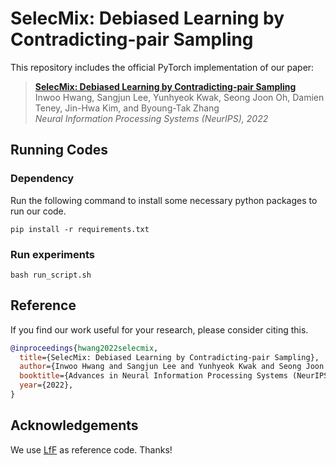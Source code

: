 # SelecMix: Debiased Learning by Contradicting-pair Sampling

This repository includes the official PyTorch implementation of our paper:

> [**SelecMix: Debiased Learning by Contradicting-pair Sampling**](https://arxiv.org/abs/2211.02291) <br>
> Inwoo Hwang, Sangjun Lee, Yunhyeok Kwak, Seong Joon Oh, Damien Teney, Jin-Hwa Kim, and Byoung-Tak Zhang <br> 
> *Neural Information Processing Systems (NeurIPS), 2022*

## Running Codes
### Dependency
Run the following command to install some necessary python packages to run our code.
```
pip install -r requirements.txt
```

### Run experiments
```
bash run_script.sh
```

## Reference
If you find our work useful for your research, please consider citing this.
```bib
@inproceedings{hwang2022selecmix,
  title={SelecMix: Debiased Learning by Contradicting-pair Sampling},
  author={Inwoo Hwang and Sangjun Lee and Yunhyeok Kwak and Seong Joon Oh and Damien Teney and Jin-Hwa Kim and Byoung-Tak Zhang},
  booktitle={Advances in Neural Information Processing Systems (NeurIPS)},
  year={2022},
}
```

## Acknowledgements
We use [LfF](https://github.com/alinlab/LfF) as reference code. Thanks!
